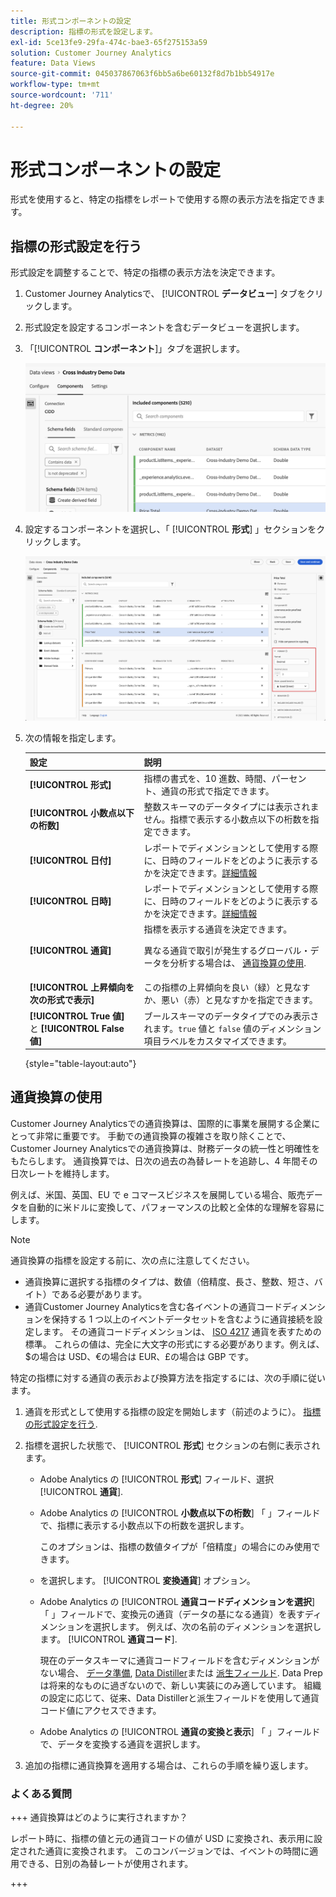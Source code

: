 ```yaml
---
title: 形式コンポーネントの設定
description: 指標の形式を設定します。
exl-id: 5ce13fe9-29fa-474c-bae3-65f275153a59
solution: Customer Journey Analytics
feature: Data Views
source-git-commit: 045037867063f6bb5a6be60132f8d7b1bb54917e
workflow-type: tm+mt
source-wordcount: '711'
ht-degree: 20%

---
```


# 形式コンポーネントの設定

形式を使用すると、特定の指標をレポートで使用する際の表示方法を指定できます。

## 指標の形式設定を行う

形式設定を調整することで、特定の指標の表示方法を決定できます。

1. Customer Journey Analyticsで、 [!UICONTROL **データビュー**] タブをクリックします。

1. 形式設定を設定するコンポーネントを含むデータビューを選択します。

1. 「[!UICONTROL **コンポーネント**]」タブを選択します。

   ![「コンポーネント」タブ](../assets/format-settings-component-tab.png)

1. 設定するコンポーネントを選択し、「 [!UICONTROL **形式**] 」セクションをクリックします。

   ![形式設定](../assets/format-settings.png)

1. 次の情報を指定します。

   | 設定 | 説明 |
   | --- | --- |
   | **[!UICONTROL 形式]** | 指標の書式を、10 進数、時間、パーセント、通貨の形式で指定できます。 |
   | **[!UICONTROL 小数点以下の桁数]** | 整数スキーマのデータタイプには表示されません。指標で表示する小数点以下の桁数を指定できます。 |
   | **[!UICONTROL 日付]** | レポートでディメンションとして使用する際に、日時のフィールドをどのように表示するかを決定できます。[詳細情報](../../use-cases/data-views/data-views-usecases.md#date-and-date-time-use-cases) |
   | **[!UICONTROL 日時]** | レポートでディメンションとして使用する際に、日時のフィールドをどのように表示するかを決定できます。[詳細情報](../../use-cases/data-views/data-views-usecases.md#date-and-date-time-use-cases) |
   | **[!UICONTROL 通貨]** | 指標を表示する通貨を決定できます。 <p>異なる通貨で取引が発生するグローバル・データを分析する場合は、  [通貨換算の使用](#use-currency-conversion).</p> |
   | **[!UICONTROL 上昇傾向を次の形式で表示]** | この指標の上昇傾向を良い（緑）と見なすか、悪い（赤）と見なすかを指定できます。 |
   | **[!UICONTROL True 値]** と **[!UICONTROL False 値]** | ブールスキーマのデータタイプでのみ表示されます。`true` 値と `false` 値のディメンション項目ラベルをカスタマイズできます。 |

   {style="table-layout:auto"}

## 通貨換算の使用

Customer Journey Analyticsでの通貨換算は、国際的に事業を展開する企業にとって非常に重要です。 手動での通貨換算の複雑さを取り除くことで、Customer Journey Analyticsでの通貨換算は、財務データの統一性と明確性をもたらします。 通貨換算では、日次の過去の為替レートを追跡し、4 年間その日次レートを維持します。

例えば、米国、英国、EU で e コマースビジネスを展開している場合、販売データを自動的に米ドルに変換して、パフォーマンスの比較と全体的な理解を容易にします。

>[!NOTE]
>
>通貨換算の指標を設定する前に、次の点に注意してください。
>
>* 通貨換算に選択する指標のタイプは、数値（倍精度、長さ、整数、短さ、バイト）である必要があります。
>* 通貨Customer Journey Analyticsを含む各イベントの通貨コードディメンションを保持する 1 つ以上のイベントデータセットを含むように通貨接続を設定します。 その通貨コードディメンションは、 [ISO 4217](https://www.iso.org/iso-4217-currency-codes.html) 通貨を表すための標準。 これらの値は、完全に大文字の形式にする必要があります。例えば、$の場合は USD、€の場合は EUR、£の場合は GBP です。

特定の指標に対する通貨の表示および換算方法を指定するには、次の手順に従います。

1. 通貨を形式として使用する指標の設定を開始します（前述のように）。 [指標の形式設定を行う](#configure-format-settings-for-a-metric).

1. 指標を選択した状態で、 [!UICONTROL **形式**] セクションの右側に表示されます。

   * Adobe Analytics の [!UICONTROL **形式**] フィールド、選択 [!UICONTROL **通貨**].

   * Adobe Analytics の [!UICONTROL **小数点以下の桁数**] 「 」フィールドで、指標に表示する小数点以下の桁数を選択します。

     このオプションは、指標の数値タイプが「倍精度」の場合にのみ使用できます。

   * を選択します。 [!UICONTROL **変換通貨**] オプション。

   * Adobe Analytics の [!UICONTROL **通貨コードディメンションを選択**] 「 」フィールドで、変換元の通貨（データの基になる通貨）を表すディメンションを選択します。 例えば、次の名前のディメンションを選択します。 [!UICONTROL **通貨コード**].

     現在のデータスキーマに通貨コードフィールドを含むディメンションがない場合、 [データ準備](https://experienceleague.adobe.com/docs/experience-platform/data-prep/home.html?lang=ja), [Data Distiller](https://experienceleague.adobe.com/docs/experience-platform/query/data-distiller/overview.html)または [派生フィールド](/help/data-views/derived-fields/derived-fields.md). Data Prep は将来的なものに過ぎないので、新しい実装にのみ適しています。 組織の設定に応じて、従来、Data Distillerと派生フィールドを使用して通貨コード値にアクセスできます。

   * Adobe Analytics の [!UICONTROL **通貨の変換と表示**] 「 」フィールドで、データを変換する通貨を選択します。

1. 追加の指標に通貨換算を適用する場合は、これらの手順を繰り返します。



### よくある質問

+++ 通貨換算はどのように実行されますか？

レポート時に、指標の値と元の通貨コードの値が USD に変換され、表示用に設定された通貨に変換されます。 このコンバージョンでは、イベントの時間に適用できる、日別の為替レートが使用されます。

+++


